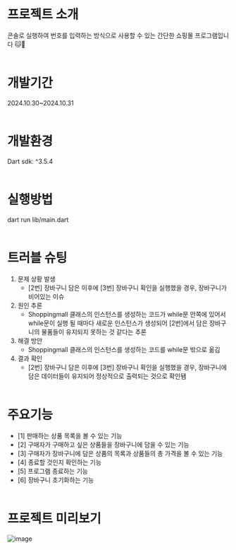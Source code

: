 # 프로젝트 소개 
콘솔로 실행하여 번호를 입력하는 방식으로 사용할 수 있는 간단한 쇼핑몰 프로그램입니다 🐱🛒
<br/><br/>


# 개발기간
2024.10.30~2024.10.31
<br/><br/>


# 개발환경
Dart sdk: ^3.5.4
<br/><br/>


# 실행방법
dart run lib/main.dart
<br/><br/>


# 트러블 슈팅
1. 문제 상황 발생
   - [2번] 장바구니 담은 이후에 [3번] 장바구니 확인을 실행했을 경우, 장바구니가 비어있는 이슈
2. 원인 추론
   - Shoppingmall 클래스의 인스턴스를 생성하는 코드가 while문 안쪽에 있어서 while문이 실행 될 때마다 새로운 인스턴스가 생성되어 [2번]에서 담은 장바구니의 물품들이 유지되지 못하는 것 같다는 추론
3. 해결 방안
   -  Shoppingmall 클래스의 인스턴스를 생성하는 코드를 while문 밖으로 옮김
4. 결과 확인
   - [2번] 장바구니 담은 이후에 [3번] 장바구니 확인을 실행했을 경우, 장바구니에 담은 데이터들이 유지되어 정상적으로 출력되는 것으로 확인됌
<br/><br/>


# 주요기능
- [1] 판매하는 상품 목록을 볼 수 있는 기능
- [2] 구매자가 구매하고 싶은 상품들을 장바구니에 담을 수 있는 기능
- [3] 구매자가 장바구니에 담은 상품의 목록과 상품들의 총 가격을 볼 수 있는 기능
- [4] 종료할 것인지 확인하는 기능
- [5] 프로그램 종료하는 기능
- [6] 장바구니 초기화하는 기능 
<br/><br/>


# 프로젝트 미리보기 
![image](https://github.com/user-attachments/assets/3ae69081-ccd1-4b3c-886d-e8e8fb088e62)

